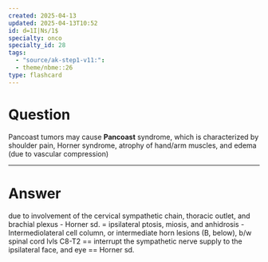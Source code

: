 ```yaml
---
created: 2025-04-13
updated: 2025-04-13T10:52
id: d=1I|Ns/1$
specialty: onco
specialty_id: 28
tags:
  - "source/ak-step1-v11:": 
  - theme/nbme::26
type: flashcard
---
```


# Question
Pancoast tumors may cause **Pancoast** syndrome, which is characterized by shoulder pain, Horner syndrome, atrophy of hand/arm muscles, and edema (due to vascular compression)

---

# Answer
due to involvement of the cervical sympathetic chain, thoracic outlet, and brachial plexus - Horner sd. = ipsilateral ptosis, miosis, and anhidrosis - Intermediolateral cell column, or intermediate horn lesions (B, below), b/w spinal cord lvls C8-T2 == interrupt the sympathetic nerve supply to the ipsilateral face, and eye == Horner sd.